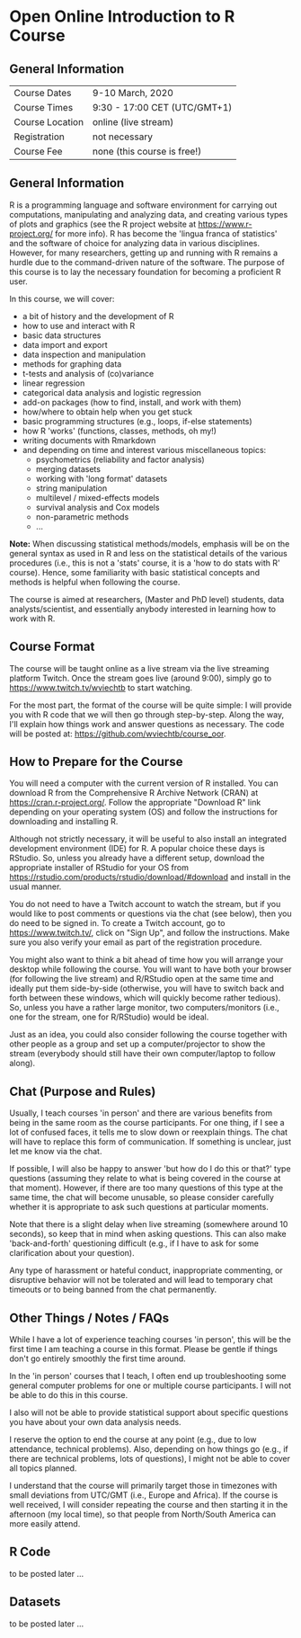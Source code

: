 Open Online Introduction to R Course
====================================

## General Information

<table>
<tr>
   <td>Course Dates</td>
   <td>9-10 March, 2020</td>
</tr>
<tr>
   <td>Course Times</td>
   <td>9:30 - 17:00 CET (UTC/GMT+1)</td>
</tr>
<tr>
   <td>Course Location</td>
   <td>online (live stream)</td>
</tr>
<tr>
   <td>Registration</td>
   <td>not necessary</td>
</tr>
<tr>
   <td>Course Fee</td>
   <td>none (this course is free!)</td>
</tr>
</table>

## General Information

R is a programming language and software environment for carrying out computations, manipulating and analyzing data, and creating various types of plots and graphics (see the R project website at https://www.r-project.org/ for more info). R has become the 'lingua franca of statistics' and the software of choice for analyzing data in various disciplines. However, for many researchers, getting up and running with R remains a hurdle due to the command-driven nature of the software. The purpose of this course is to lay the necessary foundation for becoming a proficient R user.

In this course, we will cover:

* a bit of history and the development of R
* how to use and interact with R
* basic data structures
* data import and export
* data inspection and manipulation
* methods for graphing data
* t-tests and analysis of (co)variance
* linear regression
* categorical data analysis and logistic regression
* add-on packages (how to find, install, and work with them)
* how/where to obtain help when you get stuck
* basic programming structures (e.g., loops, if-else statements)
* how R 'works' (functions, classes, methods, oh my!)
* writing documents with Rmarkdown
* and depending on time and interest various miscellaneous topics:
  * psychometrics (reliability and factor analysis)
  * merging datasets
  * working with 'long format' datasets
  * string manipulation
  * multilevel / mixed-effects models
  * survival analysis and Cox models
  * non-parametric methods
  * ...

**Note:** When discussing statistical methods/models, emphasis will be on the general syntax as used in R and less on the statistical details of the various procedures (i.e., this is not a 'stats' course, it is a 'how to do stats with R' course). Hence, some familiarity with basic statistical concepts and methods is helpful when following the course.

The course is aimed at researchers, (Master and PhD level) students, data analysts/scientist, and essentially anybody interested in learning how to work with R.

## Course Format

The course will be taught online as a live stream via the live streaming platform Twitch. Once the stream goes live (around 9:00), simply go to https://www.twitch.tv/wviechtb to start watching.

For the most part, the format of the course will be quite simple: I will provide you with R code that we will then go through step-by-step. Along the way, I'll explain how things work and answer questions as necessary. The code will be posted at: https://github.com/wviechtb/course_oor.

## How to Prepare for the Course

You will need a computer with the current version of R installed. You can download R from the Comprehensive R Archive Network (CRAN) at https://cran.r-project.org/. Follow the appropriate "Download R" link depending on your operating system (OS) and follow the instructions for downloading and installing R.

Although not strictly necessary, it will be useful to also install an integrated development environment (IDE) for R. A popular choice these days is RStudio. So, unless you already have a different setup, download the appropriate installer of RStudio for your OS from https://rstudio.com/products/rstudio/download/#download and install in the usual manner.

You do not need to have a Twitch account to watch the stream, but if you would like to post comments or questions via the chat (see below), then you do need to be signed in. To create a Twitch account, go to https://www.twitch.tv/, click on "Sign Up", and follow the instructions. Make sure you also verify your email as part of the registration procedure.

You might also want to think a bit ahead of time how you will arrange your desktop while following the course. You will want to have both your browser (for following the live stream) and R/RStudio open at the same time and ideally put them side-by-side (otherwise, you will have to switch back and forth between these windows, which will quickly become rather tedious). So, unless you have a rather large monitor, two computers/monitors (i.e., one for the stream, one for R/RStudio) would be ideal.

Just as an idea, you could also consider following the course together with other people as a group and set up a computer/projector to show the stream (everybody should still have their own computer/laptop to follow along).

## Chat (Purpose and Rules)

Usually, I teach courses 'in person' and there are various benefits from being in the same room as the course participants. For one thing, if I see a lot of confused faces, it tells me to slow down or reexplain things. The chat will have to replace this form of communication. If something is unclear, just let me know via the chat.

If possible, I will also be happy to answer 'but how do I do this or that?' type questions (assuming they relate to what is being covered in the course at that moment). However, if there are too many questions of this type at the same time, the chat will become unusable, so please consider carefully whether it is appropriate to ask such questions at particular moments.

Note that there is a slight delay when live streaming (somewhere around 10 seconds), so keep that in mind when asking questions. This can also make 'back-and-forth' questioning difficult (e.g., if I have to ask for some clarification about your question).

Any type of harassment or hateful conduct, inappropriate commenting, or disruptive behavior will not be tolerated and will lead to temporary chat timeouts or to being banned from the chat permanently.

## Other Things / Notes / FAQs

While I have a lot of experience teaching courses 'in person', this will be the first time I am teaching a course in this format. Please be gentle if things don't go entirely smoothly the first time around.

In the 'in person' courses that I teach, I often end up troubleshooting some general computer problems for one or multiple course participants. I will not be able to do this in this course.

I also will not be able to provide statistical support about specific questions you have about your own data analysis needs.

I reserve the option to end the course at any point (e.g., due to low attendance, technical problems). Also, depending on how things go (e.g., if there are technical problems, lots of questions), I might not be able to cover all topics planned.

I understand that the course will primarily target those in timezones with small deviations from UTC/GMT (i.e., Europe and Africa). If the course is well received, I will consider repeating the course and then starting it in the afternoon (my local time), so that people from North/South America can more easily attend.

## R Code

to be posted later ...

## Datasets

to be posted later ...
